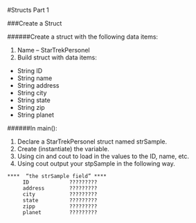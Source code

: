 #Structs Part 1

###Create a Struct

######Create a struct with the following data items:

1.  Name – StarTrekPersonel
2.  Build struct with data items:
 - String  ID
 - String  name
 - String  address
 - String  city
 - String  state
 - String  zip
 - String  planet

######In main():

1.  Declare a StarTrekPersonel struct named strSample.
2.  Create (instantiate) the variable.
3.  Using cin and cout to load in the values to the ID, name, etc.
4.  Using cout output your stpSample in the following way.

```
****  “the strSample field” ****
     ID             ?????????
     address        ?????????
     city           ?????????
     state          ?????????
     zipp           ?????????
     planet         ?????????
```
